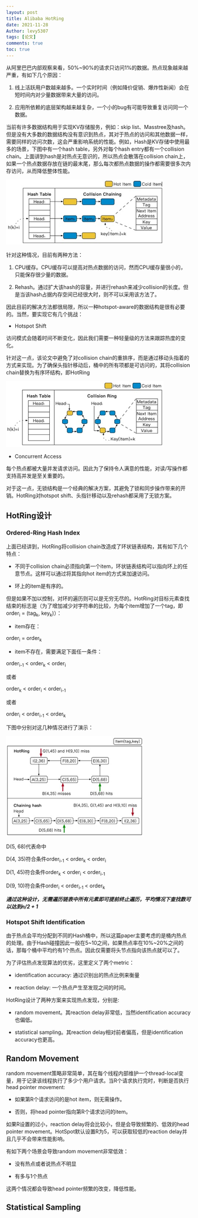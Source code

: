 ```yaml
---
layout: post
title: Alibaba HotRing
date: 2021-11-28
Author: levy5307
tags: [论文]
comments: true
toc: true
---
```


从阿里巴巴内部观察来看，50%~90%的请求只访问1%的数据。热点现象越来越严重，有如下几个原因：

1. 线上活跃用户数越来越多。一个实时时间（例如降价促销、爆炸性新闻）会在短时间内对少量数据带来大量的访问。

2. 应用所依赖的底层架构越来越复杂，一个小的bug有可能导致重复访问同一个数据。

当前有许多数据结构用于实现KV存储服务，例如：skip list、Masstree及hash。但是没有大多数的数据结构没有意识到热点，其对于热点的访问和其他数据一样，需要同样的访问次数，这会严重影响系统的性能。例如，Hash是KV存储中使用最多的场景，下图中有一个hash table，另外对每个hash entry都有一个collision chain。上面讲到hash是对热点无意识的，所以热点会散落在collision chain上，如果一个热点数据存放在链的最末尾，那么每次都热点数据的操作都需要很多次内存访问，从而降低整体性能。

![](../images/hash-index.jpg)

针对这种情况，目前有两种方法：

1. CPU缓存。CPU缓存可以提高对热点数据的访问，然而CPU缓存量很小的，只能保存很少量的数据。

2. Rehash。通过扩大该hash的容量，并进行rehash来减少collision的长度。但是当该hash占据内存空间已经很大时，则不可以采用该方法了。

因此目前的解决方法都很局限，所以一种hotspot-aware的数据结构是很有必要的。当然，要实现它有几个挑战：

- Hotspot Shift

访问模式会随着时间不断变化，因此我们需要一种轻量级的方法来跟踪热度的变化。

针对这一点，该论文中避免了对collision chain的重排序，而是通过移动头指着的方式来实现。为了确保头指针移动后，桶中的所有项都是可访问的，其将collision chain替换为有序环结构，即HotRing

![](../images/hotring-index.jpg)

- Concurrent Access

每个热点都被大量并发请求访问。因此为了保持令人满意的性能，对读/写操作都支持高并发是至关重要的。

对于这一点，无锁结构是一个经典的解决方案，其避免了锁和同步操作带来的开销。HotRing对hotspot shift、头指针移动以及rehash都采用了无锁方案。

## HotRing设计

### Ordered-Ring Hash Index

上面已经讲到，HotRing将collision chain改造成了环状链表结构，其有如下几个特点：

- 不同于collision chain必须指向第一个item，环状链表结构可以指向环上的任意节点。这样可以通过将其指向hot item的方式来加速访问。

- 环上的item是有序的。

但是如果不加以控制，对环的遍历则可以是无穷无尽的。HotRing对目标元素查找结束的标志是（为了增加减少对字符串的比较，为每个item增加了一个tag，即order<sub>i</sub> = (tag<sub>k</sub>, key<sub>k</sub>)）：

- item存在：

order<sub>i</sub> = order<sub>k</sub>

- item不存在，需要满足下面任一条件：

order<sub>i-1</sub> < order<sub>k</sub> < order<sub>i</sub> 

或者

order<sub>k</sub> < order<sub>i</sub> < order<sub>i-1</sub>

或者

order<sub>i</sub> < order<sub>i-1</sub> < order<sub>k</sub>


下图中分别对这几种情况进行了演示：

![](../images/find-in-hotring.jpg)

D(5, 68)代表命中

D(4, 35)符合条件order<sub>i-1</sub> < order<sub>k</sub> < order<sub>i</sub> 

D(1, 45)符合条件order<sub>k</sub> < order<sub>i</sub> < order<sub>i-1</sub>

D(9, 10)符合条件order<sub>i</sub> < order<sub>i-1</sub> < order<sub>k</sub>

***通过这种设计，无需遍历链表中所有元素即可提前终止遍历，平均情况下查找数可以达到n/2 + 1***

### Hotspot Shift Identification

由于热点会平均分配到不同的Hash桶中，所以这篇paper主要考虑的是桶内热点的处理。由于Hash碰撞因此一般在5~10之间，如果热点率在10%~20%之间的话，那每个桶中平均约有1个热点。因此仅需要将头节点指向该热点就可以了。

为了评估热点发现算法的优劣，这里定义了两个metric：

- identification accuracy: 通过识别出的热点比例来衡量

- reaction delay: 一个热点产生至发现之间的时间。

HotRing设计了两种方案来实现热点发现，分别是:

- random movement。其reaction delay非常低，当然identification accuracy也偏低。

- statistical sampling。其reaction delay相对前者偏高，但是identification accuracy也更高。

## Random Movement

random movement策略非常简单，其在每个线程内部维护一个thread-local变量，用于记录该线程执行了多少个用户请求。当R个请求执行完时，判断是否执行head pointer movement:

- 如果第R个请求访问的是hot item，则无需操作。

- 否则，将head pointer指向第R个请求访问的item。

如果R设置的过小，reaction delay将会比较小，但是会导致频繁的、低效的head pointer movement。HotSpot默认设置R为5，可以获取较低的reaction delay并且几乎不会带来性能影响。

有如下两个场景会导致random movement非常低效：

- 没有热点或者说热点不明显

- 有多与1个热点

这两个情况都会导致head pointer频繁的改变，降低性能。

## Statistical Sampling



